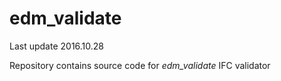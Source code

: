 # edm_validate

Last update 2016.10.28

Repository contains source code for _edm_validate_ IFC validator


  

